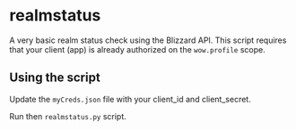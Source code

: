 # realmstatus
A very basic realm status check using the Blizzard API. This script requires that your client (app) is already authorized on the `wow.profile` scope.

## Using the script
Update the `myCreds.json` file with your client_id and client_secret.

Run then `realmstatus.py` script.
